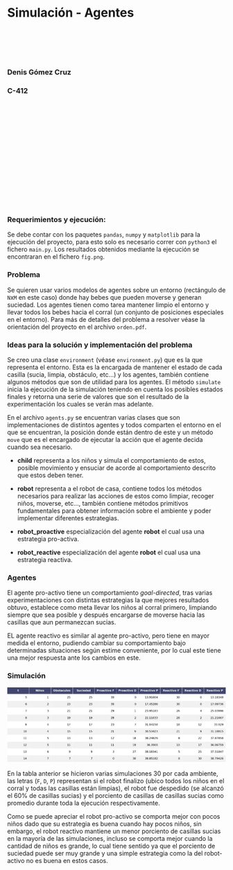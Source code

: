 # Simulación - Agentes  

<br/><br/>
<br/><br/>

### Denis Gómez Cruz  
### C-412  

<br/><br/>
<br/><br/>
<br/><br/>
<br/><br/>
<br/><br/>
<br/><br/>
<br/><br/>

### Requerimientos y ejecución:  

Se debe contar con los paquetes `pandas`, `numpy` y `matplotlib` para la ejecución del proyecto, para esto solo es necesario correr con `python3` el fichero `main.py`. Los resultados obtenidos mediante la ejecución se encontraran en el fichero `fig.png`.  

### Problema  

Se quieren usar varios modelos de agentes sobre un entorno (rectángulo de `N`x`M` en este caso) donde hay bebes que pueden moverse y generan suciedad. Los agentes tienen como tarea mantener limpio el entorno y llevar todos los bebes hacia el corral (un conjunto de posiciones especiales en el entorno). Para más de detalles del problema a resolver véase la orientación del proyecto en el archivo `orden.pdf`.  

### Ideas para la solución y implementación del problema  

Se creo una clase `environment` (véase `environment.py`) que es la que representa el entorno. Esta es la encargada de mantener el estado de cada casilla (sucia, limpia, obstáculo, etc...) y los agentes, también contiene algunos métodos que son de utilidad para los agentes. El método `simulate` inicia la ejecución de la simulación teniendo en cuenta los posibles estados finales y retorna una serie de valores que son el resultado de la experimentación los cuales se verán mas adelante.  

En el archivo `agents.py` se encuentran varias clases que son implementaciones de distintos agentes y todos comparten el entorno en el que se encuentran, la posición donde están dentro de este y un método `move` que es el encargado de ejecutar la acción que el agente decida cuando sea necesario.  

- **child** representa a los niños y simula el comportamiento de estos, posible movimiento y ensuciar de acorde al comportamiento descrito que estos deben tener.  

- **robot** representa a el robot de casa, contiene todos los métodos necesarios para realizar las acciones de estos como limpiar, recoger niños, moverse, etc..., también contiene métodos primitivos fundamentales para obtener información sobre el ambiente y poder implementar diferentes estrategias.  

- **robot_proactive** especialización del agente **robot** el cual usa una estrategia pro-activa.  

- **robot_reactive** especialización del agente **robot** el cual usa una estrategia reactiva.  

### Agentes  

El agente pro-activo tiene un comportamiento _goal-directed_, tras varias experimentaciones con distintas estrategias la que mejores resultados obtuvo, establece como meta llevar los niños al corral primero, limpiando siempre que sea posible y después encargarse de moverse hacia las casillas que aun permanezcan sucias.  

EL agente reactivo es similar al agente pro-activo, pero tiene en mayor medida el entorno, pudiendo cambiar su comportamiento bajo determinadas situaciones según estime conveniente, por lo cual este tiene una mejor respuesta ante los cambios en este.   

### Simulación  

![](./result.png)  

En la tabla anterior se hicieron varias simulaciones 30 por cada ambiente, las letras (`F`, `D`, `P`) representan si el robot finalizo (ubico todos los niños en el corral y todas las casillas están limpias), el robot fue despedido (se alcanzó el 60% de casillas sucias) y el porciento de casillas de casillas sucias como promedio durante toda la ejecución respectivamente.  

Como se puede apreciar el robot pro-activo se comporta mejor con pocos niños dado que su estrategia es buena cuando hay pocos niños, sin embargo, el robot reactivo mantiene un menor porciento de casillas sucias en la mayoría de las simulaciones, incluso se comporta mejor cuando la cantidad de niños es grande, lo cual tiene sentido ya que el porciento de suciedad puede ser muy grande y una simple estrategia como la del robot-activo no es buena en estos casos.  
